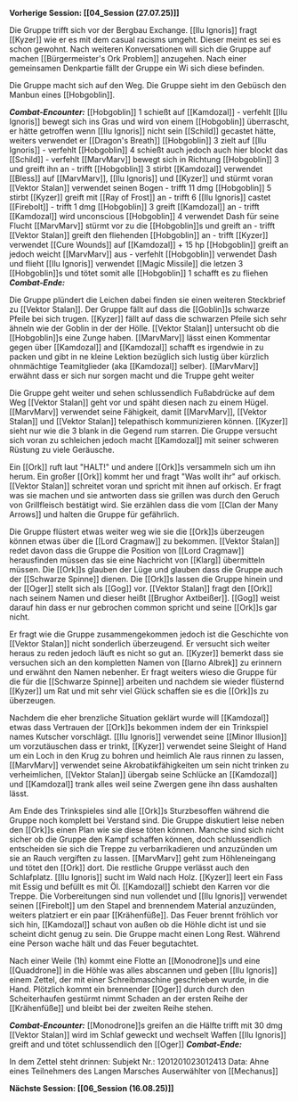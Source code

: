 **Vorherige Session: [[04_Session (27.07.25)]]**

Die Gruppe trifft sich vor der Bergbau Exchange. [[Ilu Ignoris]] fragt [[Kyzer]] wie er es mit dem casual racisms umgeht. Dieser meint es sei es schon gewohnt. Nach weiteren Konversationen will sich die Gruppe auf machen [[Bürgermeister's Ork Problem]] anzugehen. Nach einer gemeinsamen Denkpartie fällt der Gruppe ein Wi sich diese befinden. 

Die Gruppe macht sich auf den Weg. Die Gruppe sieht im den Gebüsch den Manbun eines [[Hobgoblin]].

***Combat-Encounter:***
[[Hobgoblin]] 1 schießt auf [[Kamdozal]] - verfehlt
[[Ilu Ignoris]] bewegt sich ins Gras und wird von einem [[Hobgoblin]] überrascht, er hätte getroffen wenn [[Ilu Ignoris]] nicht sein [[Schild]] gecastet hätte, weiters verwendet er [[Dragon's Breath]] 
[[Hobgoblin]] 3 zielt auf [[Ilu Ignoris]] - verfehlt
[[Hobgoblin]] 4 schießt auch jedoch auch hier blockt das [[Schild]] - verfehlt
[[MarvMarv]] bewegt sich in Richtung [[Hobgoblin]] 3 und greift ihn an - trifft 
[[Hobgoblin]] 3 stirbt
[[Kamdozal]] verwendet [[Bless]] auf [[MarvMarv]], [[Ilu Ignoris]] und [[Kyzer]] und stürmt voran
[[Vektor Stalan]] verwendet seinen Bogen - trifft 11 dmg
[[Hobgoblin]] 5 stirbt
[[Kyzer]] greift mit [[Ray of Frost]] an - trifft 6
[[Ilu Ignoris]] castet [[Firebolt]] - trifft 1 dmg
[[Hobgoblin]] 3 greift [[Kamdozal]] an - trifft 
[[Kamdozal]] wird unconscious
[[Hobgoblin]] 4 verwendet Dash für seine Flucht
[[MarvMarv]] stürmt vor zu die [[Hobgoblin]]s und greift an - trifft
[[Vektor Stalan]] greift den fliehenden [[Hobgoblin]] an - trifft
[[Kyzer]] verwendet [[Cure Wounds]] auf [[Kamdozal]] + 15 hp
[[Hobgoblin]] greift an jedoch weicht [[MarvMarv]] aus - verfehlt
[[Hobgoblin]] verwendet Dash und flieht
[[Ilu Ignoris]] verwendet [[Magic Missile]] die letzen 3 [[Hobgoblin]]s und tötet somit alle
[[Hobgoblin]] 1 schafft es zu fliehen
***Combat-Ende:***

Die Gruppe plündert die Leichen dabei finden sie einen weiteren Steckbrief zu [[Vektor Stalan]]. Der Gruppe fällt auf dass die [[Goblin]]s schwarze Pfeile bei sich trugen. [[Kyzer]] fällt auf dass die schwarzen Pfeile sich sehr ähneln wie der Goblin in der der Hölle. [[Vektor Stalan]] untersucht ob die [[Hobgoblin]]s eine Zunge haben. [[MarvMarv]] lässt einen Kommentar gegen über [[Kamdozal]] and [[Kamdozal]] schafft es irgendwie in zu packen und gibt in ne kleine Lektion bezüglich sich lustig über kürzlich ohnmächtige Teamitglieder (aka [[Kamdozal]] selber). [[MarvMarv]] erwähnt dass er sich nur sorgen macht und die Truppe geht weiter

Die Gruppe geht weiter und sehen schlussendlich Fußabdrücke auf dem Weg [[Vektor Stalan]] geht vor und späht diesen nach zu einem Hügel. [[MarvMarv]] verwendet seine Fähigkeit, damit [[MarvMarv]], [[Vektor Stalan]] und [[Vektor Stalan]] telepathisch kommunizieren können. [[Kyzer]] sieht nur wie die 3 blank in die Gegend rum starren. Die Gruppe versucht sich voran zu schleichen jedoch macht [[Kamdozal]] mit seiner schweren Rüstung zu viele Geräusche.

Ein [[Ork]] ruft laut "HALT!" und andere [[Ork]]s versammeln sich um ihn herum. Ein großer [[Ork]] kommt her und fragt "Was wollt ihr" auf orkisch. [[Vektor Stalan]] schreitet voran und spricht mit ihnen auf orkisch. Er fragt was sie machen und sie antworten dass sie grillen was durch den Geruch von Grillfleisch bestätigt wird. Sie erzählen dass die vom [[Clan der Many Arrows]] und halten die Gruppe für gefährlich.

Die Gruppe flüstert etwas weiter weg wie sie die [[Ork]]s überzeugen können etwas über die [[Lord Cragmaw]] zu bekommen. [[Vektor Stalan]] redet davon dass die Gruppe die Position von [[Lord Cragmaw]] herausfinden müssen das sie eine Nachricht von [[Klarg]] übermitteln müssen. Die [[Ork]]s glauben der Lüge und glauben dass die Gruppe auch der [[Schwarze Spinne]] dienen.
Die [[Ork]]s lassen die Gruppe hinein und der [[Oger]] stellt sich als [[Gog]] vor. [[Vektor Stalan]] fragt den [[Ork]] nach seinem Namen und dieser heißt [[Brughor Axtbeißer]]. [[Gog]] weist darauf hin dass er nur gebrochen common spricht und seine [[Ork]]s gar nicht.

Er fragt wie die Gruppe zusammengekommen jedoch ist die Geschichte von [[Vektor Stalan]] nicht sonderlich überzeugend. Er versucht sich weiter heraus zu reden jedoch läuft es nicht so gut an. [[Kyzer]] bemerkt dass sie versuchen sich an den kompletten Namen von [[Iarno Albrek]] zu erinnern und erwähnt den Namen nebenher. Er fragt weiters wieso die Gruppe für die für die [[Schwarze Spinne]] arbeiten und nachdem sie wieder flüsternd [[Kyzer]] um Rat und mit sehr viel Glück schaffen sie es die [[Ork]]s zu überzeugen. 

Nachdem die eher brenzliche Situation geklärt wurde will [[Kamdozal]] etwas dass Vertrauen der [[Ork]]s bekommen indem der ein Trinkspiel names Kutscher vorschlägt. [[Ilu Ignoris]] verwendet seine [[Minor Illusion]] um vorzutäuschen dass er trinkt, [[Kyzer]] verwendet seine Sleight of Hand um ein Loch in den Krug zu bohren und heimlich Ale raus rinnen zu lassen, [[MarvMarv]] verwendet seine Akrobatikfähigkeiten um sein nicht trinken zu verheimlichen, [[Vektor Stalan]] übergab seine Schlücke an [[Kamdozal]] und [[Kamdozal]] trank alles weil seine Zwergen gene ihn dass aushalten lässt.

Am Ende des Trinkspieles sind alle [[Ork]]s Sturzbesoffen während die Gruppe noch komplett bei Verstand sind. Die Gruppe diskutiert leise neben den [[Ork]]s einen Plan wie sie diese töten können. Manche sind sich nicht sicher ob die Gruppe den Kampf schaffen können, doch schlussendlich entscheiden sie sich die Treppe zu verbarrikadieren und anzuzünden um sie an Rauch vergiften zu lassen. [[MarvMarv]] geht zum Höhleneingang und tötet den [[Ork]] dort. Die restliche Gruppe verlässt auch den Schlafplatz. [[Ilu Ignoris]] sucht im Wald nach Holz. [[Kyzer]] leert ein Fass mit Essig und befüllt es mit Öl. [[Kamdozal]] schiebt den Karren vor die Treppe. Die Vorbereitungen sind nun vollendet und [[Ilu Ignoris]] verwendet seinen [[Firebolt]] um den Stapel and brennendem Material anzuzünden, weiters platziert er ein paar [[Krähenfüße]]. Das Feuer brennt fröhlich vor sich hin, [[Kamdozal]] schaut von außen ob die Höhle dicht ist und sie scheint dicht genug zu sein. Die Gruppe macht einen Long Rest. Während eine Person wache hält und das Feuer begutachtet. 

Nach einer Weile (1h) kommt eine Flotte an [[Monodrone]]s und eine [[Quaddrone]] in die Höhle was alles abscannen und geben [[Ilu Ignoris]] einem Zettel, der mit einer Schreibmaschine geschrieben wurde, in die Hand. Plötzlich kommt ein brennender [[Oger]] durch durch den Scheiterhaufen gestürmt nimmt Schaden an der ersten Reihe der [[Krähenfüße]] und bleibt bei der zweiten Reihe stehen.

***Combat-Encounter:***
[[Monodrone]]s greifen an die Hälfte trifft mit 30 dmg
[[Vektor Stalan]] wird im Schlaf geweckt und wechselt Waffen
[[Ilu Ignoris]] greift and und tötet schlussendlich den [[Oger]]
***Combat-Ende:***

In dem Zettel steht drinnen:
Subjekt Nr.: 1201201023012413
Data: Ahne eines Teilnehmers des Langen Marsches Auserwählter von [[Mechanus]]

**Nächste Session: [[06_Session (16.08.25)]]**